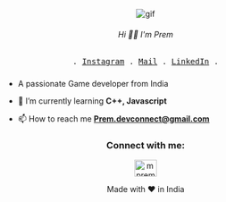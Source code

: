 <p align="center"><img src="https://res.cloudinary.com/dvqetpbeh/image/upload/v1713591432/giphy_tnwr5q.gif" alt="gif"></p>
 <h6 align= "center">Hi 👋🏻 I'm Prem</h6>
<p align="center">
  <samp>. <a href="https://www.instagram.com/_pk.18">Instagram</a> .
    <a href="mailto:premdevconnect@gmail.com">Mail</a> .
<a href="https://www.linkedin.com/in/mpremk/">LinkedIn</a> .
  </samp>
</p>

###
- A passionate Game developer from India

- 🌱 I’m currently learning **C++, Javascript**

- 📫 How to reach me **Prem.devconnect@gmail.com**

<h3 align="center">Connect with me:</h3>
<p align="center">
<a href="https://linkedin.com/in/mpremk" target="blank"><img align="center" src="https://raw.githubusercontent.com/rahuldkjain/github-profile-readme-generator/master/src/images/icons/Social/linked-in-alt.svg" alt="mpremk" height="30" width="40" /></a>




<p align="center">
  Made with ❤️ in India
</p>
